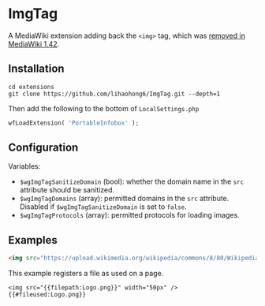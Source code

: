 # ImgTag

A MediaWiki extension adding back the `<img>` tag, which was [removed in MediaWiki 1.42](https://www.mediawiki.org/wiki/Manual:$wgAllowImageTag). 

## Installation

```shell
cd extensions
git clone https://github.com/lihaohong6/ImgTag.git --depth=1
```

Then add the following to the bottom of `LocalSettings.php`
```php
wfLoadExtension( 'PortableInfobox' );
```

## Configuration
Variables:
- `$wgImgTagSanitizeDomain` (bool): whether the domain name in the `src` attribute should be sanitized.
- `$wgImgTagDomains` (array): permitted domains in the `src` attribute. Disabled if `$wgImgTagSanitizeDomain` is set to `false`.
- `$wgImgTagProtocols` (array): permitted protocols for loading images.

## Examples
```html
<img src="https://upload.wikimedia.org/wikipedia/commons/8/80/Wikipedia-logo-v2.svg" width="100px" class="some-class" alt="Logo of Wikipedia" />
```

This example registers a file as used on a page.
```wikitext
<img src="{{filepath:Logo.png}}" width="50px" />
{{#fileused:Logo.png}}
```

